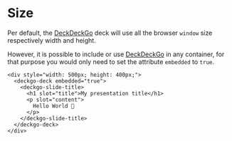 # Size

Per default, the [DeckDeckGo] deck will use all the browser `window` size respectively width and height.

However, it is possible to include or use [DeckDeckGo] in any container, for that purpose you would only need to set the attribute `embedded` to `true`.

```
<div style="width: 500px; height: 400px;">
  <deckgo-deck embedded="true">
    <deckgo-slide-title>
      <h1 slot="title">My presentation title</h1>
      <p slot="content">
        Hello World 🚀
      </p>
    </deckgo-slide-title>
  </deckgo-deck>
</div>
```

[DeckDeckGo]: https://deckdeckgo.com
